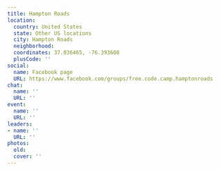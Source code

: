 ```yaml
---
title: Hampton Roads
location:
  country: United States
  state: Other US locations
  city: Hampton Roads
  neighborhood: 
  coordinates: 37.036465, -76.393608
  plusCode: ''
social:
  name: Facebook page
  URL: https://www.facebook.com/groups/free.code.camp.hamptonroads
chat:
  name: ''
  URL: ''
event:
  name: ''
  URL: ''
leaders:
- name: ''
  URL: ''
photos:
  old: 
  cover: ''
---
```

